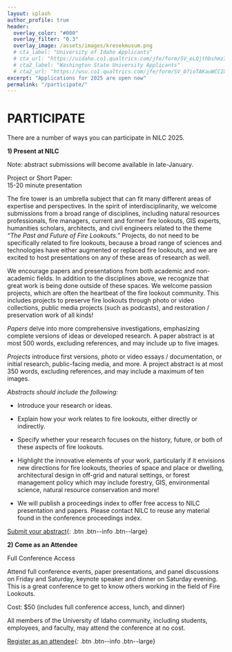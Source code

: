 ```yaml
---
layout: splash
author_profile: true
header:
  overlay_color: "#000"
  overlay_filter: "0.3"
  overlay_image: /assets/images/kresekmusum.png
  # cta_label: "University of Idaho Applicants"
  # cta_url: "https://uidaho.co1.qualtrics.com/jfe/form/SV_eLQjthbshmz3bNz"
  # cta2_label: "Washington State University Applicants"
  # cta2_url: "https://wsu.co1.qualtrics.com/jfe/form/SV_07ioTAKauWCC2X3"
excerpt: "Applications for 2025 are open now"
permalink: "/participate/"
---
```


# **PARTICIPATE**

There are a number of ways you can participate in NILC 2025\.

**1\) Present at NILC**

Note: abstract submissions will become available in late-January. 

Project or Short Paper:   
15-20 minute presentation

The fire tower is an umbrella subject that can fit many different areas of expertise and perspectives. In the spirit of interdisciplinarity, we welcome submissions from a broad range of disciplines, including natural resources professionals, fire managers, current and former fire lookouts, GIS experts, humanities scholars, architects, and civil engineers related to the theme *“The Past and Future of Fire Lookouts.”* Projects, do not need to be specifically related to fire lookouts, because a broad range of sciences and technologies have either augmented or replaced fire lookouts, and we are excited to host presentations on any of these areas of research as well. 

We encourage papers and presentations from both academic and non-academic fields. In addition to the disciplines above, we recognize that great work is being done outside of these spaces. We welcome passion projects, which are often the heartbeat of the fire lookout community. This includes projects to preserve fire lookouts through photo or video collections, public media projects (such as podcasts), and restoration / preservation work of all kinds!


*Papers* delve into more comprehensive investigations, emphasizing complete versions of ideas or developed research. A paper abstract is at most 500 words, excluding references, and may include up to five images. 

*Projects* introduce first versions, photo or video essays / documentation, or initial research, public-facing media, and more. A project abstract is at most 350 words, excluding references, and may include a maximum of ten images.

*Abstracts should include the following:*

* Introduce your research or ideas.

* Explain how your work relates to fire lookouts, either directly or indirectly.

* Specify whether your research focuses on the history, future, or both of these aspects of fire lookouts.

* Highlight the innovative elements of your work, particularly if it envisions new directions for fire lookouts, theories of space and place or dwelling, architectural design in off-grid and natural settings, or forest management policy which may include forestry, GIS, environmental science, natural resource conservation and more!
* We will publish a proceedings index to offer free access to NILC presentation and papers. Please contact NILC to reuse any material found in the conference proceedings index. 

[Submit your abstract](https://futurevandals.uidaho.edu/register/?id=c916960c-8c7e-4331-ae33-c48c42ea07af){: .btn .btn--info .btn--large} 


**2\) Come as an Attendee**

Full Conference Access

Attend full conference events, paper presentations, and panel discussions on Friday and Saturday, keynote speaker and dinner on Saturday evening. This is a great conference to get to know others working in the field of Fire Lookouts.

Cost: $50 (includes full conference access, lunch, and dinner)

All members of the University of Idaho community, including students, employees, and faculty, may attend the conference at no cost.

[Register as an attendee](https://futurevandals.uidaho.edu/register/?id=48aaed48-97d9-447e-8c42-132902fb382c){: .btn .btn--info .btn--large}
